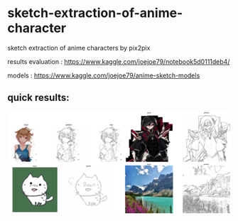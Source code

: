 # sketch-extraction-of-anime-character
sketch extraction of anime characters by pix2pix

results evaluation : https://www.kaggle.com/joejoe79/notebook5d0111deb4/

models : https://www.kaggle.com/joejoe79/anime-sketch-models

quick results:
--------------------------------------------------

![image](https://github.com/joejoe2/sketch-extraction-of-anime-character/blob/main/quick_results.png)

